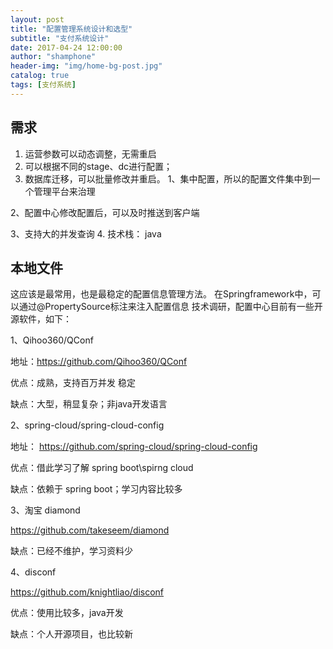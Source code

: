 ```yaml
---
layout: post
title: "配置管理系统设计和选型"
subtitle: "支付系统设计"
date: 2017-04-24 12:00:00
author: "shamphone"
header-img: "img/home-bg-post.jpg"
catalog: true
tags: [支付系统]
---
```


## 需求

1. 运营参数可以动态调整，无需重启 
2. 可以根据不同的stage、dc进行配置；
3. 数据库迁移，可以批量修改并重启。 
1、集中配置，所以的配置文件集中到一个管理平台来治理

2、配置中心修改配置后，可以及时推送到客户端

3、支持大的并发查询
4. 技术栈： java

## 本地文件

这应该是最常用，也是最稳定的配置信息管理方法。 在Springframework中，可以通过@PropertySource标注来注入配置信息
技术调研，配置中心目前有一些开源软件，如下：

1、Qihoo360/QConf

地址：https://github.com/Qihoo360/QConf

优点：成熟，支持百万并发 稳定

缺点：大型，稍显复杂；非java开发语言

2、spring-cloud/spring-cloud-config

地址： https://github.com/spring-cloud/spring-cloud-config

优点：借此学习了解 spring boot\spirng cloud

缺点：依赖于 spring boot；学习内容比较多

3、淘宝 diamond

https://github.com/takeseem/diamond

缺点：已经不维护，学习资料少

4、disconf

https://github.com/knightliao/disconf

优点：使用比较多，java开发

缺点：个人开源项目，也比较新